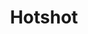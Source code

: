 ---
layout: child_layout/cargo_categories_category_item
title: Hotshot
permalink: /cargo-categories/truck-transport/hotshot/
hero:
side_nav_id: 3
hero_classes: is-fullscreen
content_type: cargo_item
---